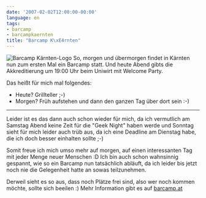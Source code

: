 ```yaml
---
date: '2007-02-02T12:00:00-00:00'
language: en
tags:
- barcamp
- barcampkaernten
title: "Barcamp K\xE4rnten"
---
```



<img src="http://zerokspot.com/uploads/barcampktn.gif" alt="Barcamp Kärnten-Logo" class="figure"/>
So, morgen und übermorgen findet in Kärnten nun zum ersten Mal ein Barcamp statt. Und heute Abend gibts die Akkreditierung um 19:00 Uhr beim Uniwirt mit Welcome Party.

Das heißt für mich mal folgendes:

* Heute? Grillteller ;-)
* Morgen? Früh aufstehen und dann den ganzen Tag über dort sein :-)


-------------------------------


Leider ist es das dann auch schon wieder für mich, da ich vermutlich am Samstag Abend keine Zeit für die "Geek Night" haben werde und Sonntag sieht für mich leider auch trüb aus, da ich eine Deadline am Dienstag habe, die ich doch besser einhalten sollte ;-)

Somit freue ich mich umso mehr auf morgen, auf einen interessanten Tag mit jeder Menge neuer Menschen :D Ich bin auch schon wahnsinnig gespannt, wie so ein Barcamp nun tatsächlich abläuft, da ich leider bis jetzt noch nie die Gelegenheit hatte an sowas teilzunehmen.

Derweil sieht es so aus, dass noch Plätze frei sind, also wer noch kommen möchte, sollte sich beeilen :) Mehr Information gibt es auf [barcamp.at](http://www.barcamp.at)